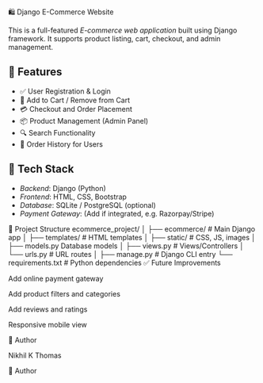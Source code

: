  🛍️ Django E-Commerce Website

This is a full-featured *E-commerce web application* built using Django framework. It supports product listing, cart, checkout, and admin management.

## 🚀 Features

- ✅ User Registration & Login
- 🛒 Add to Cart / Remove from Cart
- 💳 Checkout and Order Placement
- 📦 Product Management (Admin Panel)
- 🔍 Search Functionality
- 🧾 Order History for Users

## 🧱 Tech Stack

- *Backend*: Django (Python)
- *Frontend*: HTML, CSS, Bootstrap
- *Database*: SQLite / PostgreSQL (optional)
- *Payment Gateway*: (Add if integrated, e.g. Razorpay/Stripe)

📂 Project Structure
  ecommerce_project/ │ ├── ecommerce/           # Main Django app │   ├── templates/       # HTML templates │   ├── static/          # CSS, JS, images │   ├── models.py
   Database models │   ├── views.py         # Views/Controllers │   └── urls.py          # URL routes │ ├── manage.py            # Django CLI entry └── requirements.txt     # Python dependencies
✅ Future Improvements

Add online payment gateway

Add product filters and categories

Add reviews and ratings

Responsive mobile view

👤 Author

Nikhil K Thomas





👤 Author
  
